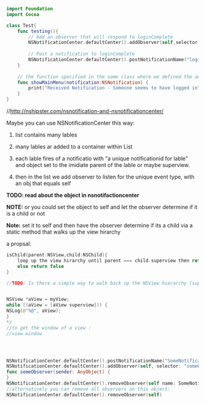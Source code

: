 ```swift
import Foundation
import Cocoa

class Test{
    func testing(){
        // Add an observer that will respond to loginComplete
        NSNotificationCenter.defaultCenter().addObserver(self,selector:"showMainMenu", name:"loginComplete", object:nil)
        
        // Post a notification to loginComplete
        NSNotificationCenter.defaultCenter().postNotificationName("loginComplete",object:self)
    }
   
    // the function specified in the same class where we defined the addObserver
    func showMainMenu(notification:NSNotification) {
        print("Received Notification - Someone seems to have logged in" + String(notification.object.self))
    }
}
```

//http://nshipster.com/nsnotification-and-nsnotificationcenter/


Maybe you can use NSNotificationCenter this way:

1. list contains many lables

2. many lables ar added to a container within List

3. each lable fires of a notificatio  with "a unique notificationid for lable" and object set to the imidiate parent of the lable or maybe superview. 

4. then in the list we add observer to listen for the unique event type, with an obj that equals self

**TODO: read about the object in nsnotifactioncenter**

**NOTE:** or you could set the object to self and let the observer determine if it is a child or not

**Note:** set it to self and then have the observer determine if its a child via a static method that walks up the view hirarchy

a propsal:
 
```swift
isChild(parent:NSView,child:NSChild){
	loop up the view hirarchy until parent === child.superview then return true
	else return false
}

//TODO: Is there a simple way to walk back up the NSView hierarchy (superview of superview of superview of nsview) to the main window or a point in between?


NSView *aView = myView;
while ((aView = [aView superview])) {
NSLog(@"%@", aView);
}
*/
//to get the window of a view :
//view.window




NSNotificationCenter.defaultCenter().postNotificationName("SomeNotification" object:self)
NSNotificationCenter.defaultCenter().addObserver(self, selector: "someObserver:", name: SomeNotification, object: nil)
func someObserver(sender: AnyObject) {
}
NSNotificationCenter.defaultCenter().removeObserver(self name: SomeNotification, object: nil)
//alternatively you can remove all observers on this object:
NSNotificationCenter.defaultCenter().removeObserver(self)
```